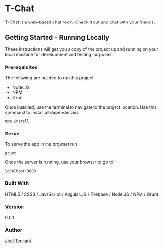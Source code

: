 # T-Chat

T-Chat is a web-based chat room.  Check it out and chat with your friends.  

## Getting Started - Running Locally

These instructions will get you a copy of the project up and running on your local machine for development and testing purposes.

### Prerequisites

The following are needed to run this project

* Node.JS
* NPM
* Grunt

Once installed, use the terminal to navigate to the project location. Use this command to install all dependencies

```
npm install
```

### Serve

To serve the app in the browser run

```
grunt
```

Once the server is running, use your browser to go to

```
localhost:3000
```

### Built With

HTML5 / CSS3 / JavaScript / Angular.JS / Firebase / Node.JS / NPM / Grunt

### Version

0.0.1

### Author

[Joel Tennant](http://www.github.com/joelt11753)
